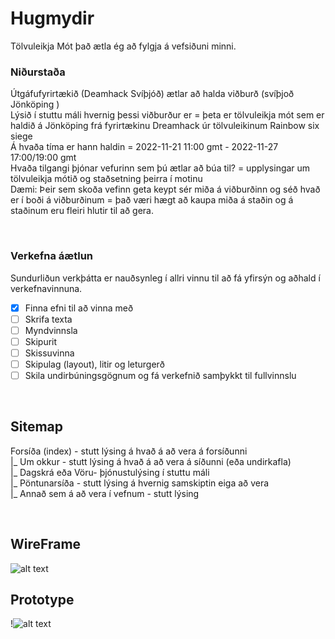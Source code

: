 # Hugmydir
Tölvuleikja Mót það ætla ég að fylgja á vefsiðuni minni.

### Niðurstaða
Útgáfufyrirtækið (Deamhack Svíþjóð) ætlar að halda viðburð (svíþjoð Jönköping ) <br>
Lýsið í stuttu máli hvernig þessi viðburður er = þeta er tölvuleikja mót sem er haldið á Jönköping frá fyrirtækinu Dreamhack úr tölvuleikinum Rainbow six siege <br>
Á hvaða tíma er hann haldin = 2022-11-21 11:00 gmt - 2022-11-27 17:00/19:00 gmt <br>
Hvaða tilgangi þjónar vefurinn sem þú ætlar að búa til? = upplysingar um tölvuleikja mótið og staðsetning þeirra í motinu <br>
Dæmi: Þeir sem skoða vefinn geta keypt sér miða á viðburðinn og séð hvað er í boði á viðburðinum = það væri hægt að kaupa miða á staðin og á staðinum eru fleiri hlutir til að gera. <br>

<br>

<h3>Verkefna áætlun </h3>

Sundurliðun verkþátta er nauðsynleg í allri vinnu til að fá yfirsýn og aðhald í verkefnavinnuna.

- [x] Finna efni til að vinna með
- [ ] Skrifa texta
- [ ] Myndvinnsla
- [ ] Skipurit
- [ ] Skissuvinna 
- [ ] Skipulag (layout), litir og leturgerð
- [ ] Skila undirbúningsgögnum og fá verkefnið samþykkt til fullvinnslu

<br>

## Sitemap

Forsíða (index) - stutt lýsing á hvað á að vera á forsíðunni  <br>
|_ Um okkur - stutt lýsing á hvað á að vera á síðunni (eða undirkafla)  <br>
|_ Dagskrá eða Vöru- þjónustulýsing í stuttu máli   <br>
|_ Pöntunarsíða - stutt lýsing á hvernig samskiptin eiga að vera  <br>
|_ Annað sem á að vera í vefnum - stutt lýsing  <br>

<br>

## WireFrame

![alt text](https://media.discordapp.net/attachments/770413099111022625/1044265329649516604/Wireframe.png?width=1440&height=655)

## Prototype

!![alt text](https://media.discordapp.net/attachments/1011231279343222794/1046577883096813688/Group_2.png?width=1157&height=676)

